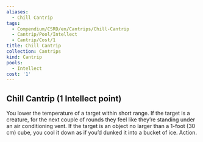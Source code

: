 ```yaml
---
aliases:
  - Chill Cantrip
tags:
  - Compendium/CSRD/en/Cantrips/Chill-Cantrip
  - Cantrip/Pool/Intellect
  - Cantrip/Cost/1
title: Chill Cantrip
collection: Cantrips
kind: Cantrip
pools:
  - Intellect
cost: '1'
---
```

## Chill Cantrip  (1 Intellect point)
You lower the temperature of a target within short range. If the target is a creature, for the next couple of rounds they feel like they’re standing under an air conditioning vent. If the target is an object no larger than a 1-foot (30 cm) cube, you cool it down as if you’d dunked it into a bucket of ice. Action. 
